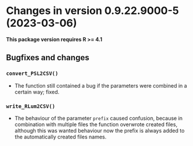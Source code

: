 




<!-- NEWS.md was auto-generated by NEWS.Rmd. Please DO NOT edit by hand!-->

# Changes in version 0.9.22.9000-5 (2023-03-06)

**This package version requires R \>= 4.1**

## Bugfixes and changes

### `convert_PSL2CSV()`

- The function still contained a bug if the parameters were combined in
  a certain way; fixed.

### `write_RLum2CSV()`

- The behaviour of the parameter `prefix` caused confusion, because in
  combination with multiple files the function overwrote created files,
  although this was wanted behaviour now the prefix is always added to
  the automatically created files names.
